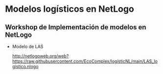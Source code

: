 # Modelos logísticos en NetLogo

## Workshop de Implementación de modelos en NetLogo

* Modelo de LAS

  
  http://netlogoweb.org/web?https://raw.githubusercontent.com/EcoComplex/logisticNL/main/LAS_logistico.nlogo

